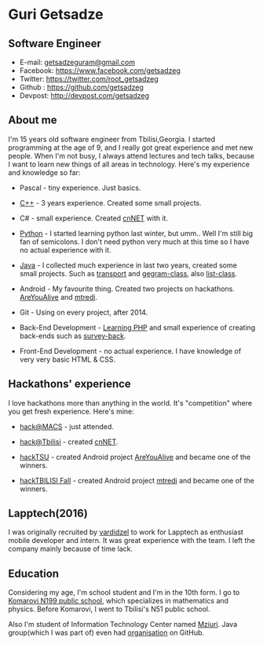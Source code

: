 Guri Getsadze
=============

Software Engineer
-----------------------
- E-mail: getsadzeguram@gmail.com
- Facebook: https://www.facebook.com/getsadzeg
- Twitter: https://twitter.com/root_getsadzeg
- Github : https://github.com/getsadzeg
- Devpost: http://devpost.com/getsadzeg

## About me
I'm 15 years old software engineer from Tbilisi,Georgia. I started programming at the age of 9, and I really got great experience and met new people. When I'm not busy, I always attend lectures and tech talks, because I want to learn new things of all areas in technology. Here's my experience and knowledge so far:

* Pascal - tiny experience. Just basics.

* [C++](https://github.com/getsadzeg/cpp-codes) - 3 years experience. Created some small projects.

* C# - small experience. Created [cnNET](https://github.com/getsadzeg/cnNET) with it.

* [Python](https://github.com/getsadzeg/python-codes) - I started learning python last winter, but umm.. Well I'm still big fan of semicolons. I don't need python very much at this time so I have no actual experience with it.

* [Java](https://github.com/getsadzeg/java-codes) - I collected much experience in last two years, created some small projects. Such as [transport](https://github.com/getsadzeg/transport) and [gegram-class](https://github.com/getsadzeg/gegram-class), also [list-class](https://github.com/getsadzeg/list-class).

* Android - My favourite thing. Created two projects on hackathons. [AreYouAlive](https://github.com/getsadzeg/AreYouAlive) and [mtredi](https://github.com/getsadzeg/mtredi).

* Git - Using on every project, after 2014.

* Back-End Development - [Learning PHP](https://github.com/getsadzeg/php-codes) and small experience of creating back-ends such as [survey-back](https://github.com/getsadzeg/survey-back).
* Front-End Development - no actual experience. I have knowledge of very very basic HTML & CSS.

## Hackathons' experience
I love hackathons more than anything in the world. It's "competition" where you get fresh experience. Here's mine:

* [hack@MACS](http://hackatmacs.devpost.com/) - just attended.

* [hack@Tbilisi](http://hacktbilisi.devpost.com/) - created [cnNET](https://github.com/getsadzeg/cnNET).

* [hackTSU](http://hacktsu.devpost.com/) - created Android project [AreYouAlive](https://github.com/getsadzeg/AreYouAlive) and became one of the winners.

* [hackTBILISI Fall](http://hacktbilisi2015.devpost.com/) - created Android project [mtredi](https://github.com/getsadzeg/mtredi) and became one of the winners.

## Lapptech(2016)
I was originally recruited by [vardidzel](https://github.com/vardidzel) to work for Lapptech as enthusiast mobile developer and intern. It was great experience with the team. I left the company mainly because of time lack.

## Education
Considering my age, I'm school student and I'm in the 10th form. I go to [Komarovi N199 public school](http://komarovi.edu.ge/), which specializes in mathematics and physics. Before Komarovi, I went to Tbilisi's N51 public school.

Also I'm student of Information Technology Center named [Mziuri](http://mziuri.ge/). Java group(which I was part of) even had [organisation](https://github.com/mziuri1) on GitHub.
